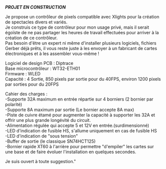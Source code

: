 
*******PROJET EN CONSTRUCTION*******

Je propose un contrôleur de pixels compatible avec Xlights pour la création de spectacles divers et variés.   
Je construis ce type de contrôleur pour mon usage privé, mais il serait égoïste de ne pas partager les heures de travail effectuées pour arriver à la création de ce contrôleur.  
Pas besoin d'être un expert ni même d'installer plusieurs logiciels, fichiers Gerber déjà prêts, il vous reste juste à les envoyer à un fabricant de cartes électroniques et à les assembler vous-même !  

Logiciel de design PCB : Diptrace  
Base microcontrôleur : WT32-ETH01  
Firmware : WLED  
Capacité : 4 Sortie, 850 pixels par sortie pour du 40FPS, environ 1200 pixels par sorties pour du 20FPS  

Cahier des charges :  
-Supporte 32A maximum en entrée répartie sur 4 borniers (2 bornier par polarité)  
-Supporte 8A maximum par sortie (Le bornier accepte 8A max)  
-Piste de cuivre étamé pour augmenter la capacité à supporter les 32A et offrir une plus grande longévité du circuit.  
-Alimentation régulée qui accepte 5 et 12V en entrée.(surdimensionné)  
-LED d'indication de fusible HS, s'allume uniquement en cas de fusible HS  
-LED d'indication de "sous tension"  
-Buffer de sortie (le classique SN74HCT125)  
-Bornier rapide XT60 à l'arrière pour permettre "d'empiler" les cartes sur une base et de faire évoluer l'installation en quelques secondes.  

Je suis ouvert à toute suggestion."  
